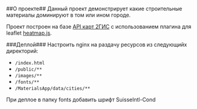 ##О проекте##
Данный проект демонстрирует какие строительные материалы доминируют в том или ином городе.

Проект построен на базе [API карт 2ГИС](https://github.com/2gis/mapsapi) с использованием плагина для leaflet [heatmap.js](http://www.patrick-wied.at/static/heatmapjs/).


###Деплой###
Настроить nginx на раздачу ресурсов из следующийх директорий:
* ``/index.html``
* ``/public/**``
* ``/images/**``
* ``/fonts/**``
* ``/MaterialsApp/data/cities/**``
 
При деплое в папку fonts добавить шрифт SuisseIntl-Cond
